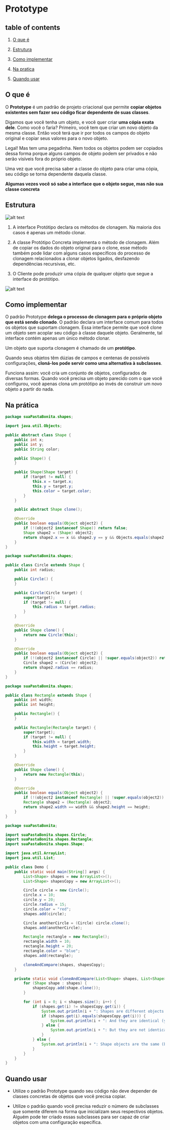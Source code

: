# Prototype

## table of contents

1. [O que é](#o-que-é)

2. [Estrutura](#estrutura)

3. [Como implementar](#como-implementar)

4. [Na pratica](#na-prática)

5. [Quando usar](#quando-usar)

## O que é

O **Prototype** é um padrão de projeto criacional que permite **copiar objetos existentes sem fazer seu código ficar dependente de suas classes**.

Digamos que você tenha um objeto, e você quer criar **uma cópia exata dele**. Como você o faria? Primeiro, você tem que criar um novo objeto da mesma classe. Então você terá que ir por todos os campos do objeto original e copiar seus valores para o novo objeto.

Legal! Mas tem uma pegadinha. Nem todos os objetos podem ser copiados dessa forma porque alguns campos de objeto podem ser privados e não serão visíveis fora do próprio objeto.

Uma vez que você precisa saber a classe do objeto para criar uma cópia, seu código se torna dependente daquela classe.

**Algumas vezes você só sabe a interface que o objeto segue, mas não sua classe concreta**

## Estrutura

![alt text](/the-23paterns/imagesmd/PT1.png)


1. A interface Protótipo declara os métodos de clonagem. Na maioria dos casos é apenas um método clonar.

1. A classe Protótipo Concreta implementa o método de clonagem. Além de copiar os dados do objeto original para o clone, esse método também pode lidar com alguns casos específicos do processo de clonagem relacionados a clonar objetos ligados, desfazendo dependências recursivas, etc.

1. O Cliente pode produzir uma cópia de qualquer objeto que segue a interface do protótipo.

![alt text](/the-23paterns/imagesmd/PT2.png)


## Como implementar

O padrão Prototype **delega o processo de clonagem para o próprio objeto que está sendo clonado**. O padrão declara um interface comum para todos os objetos que suportam clonagem. Essa interface permite que você clone um objeto sem acoplar seu código à classe daquele objeto. Geralmente, tal interface contém apenas um único método clonar.

Um objeto que suporta clonagem é chamado de um **protótipo**.

Quando seus objetos têm dúzias de campos e centenas de possíveis configurações, **cloná-los pode servir como uma alternativa à subclasses**.

Funciona assim: você cria um conjunto de objetos, configurados de diversas formas. Quando você precisa um objeto parecido com o que você configurou, você apenas clona um protótipo ao invés de construir um novo objeto a partir do nada.  

## Na prática

```java
package suaPastaBonita.shapes;

import java.util.Objects;

public abstract class Shape {
    public int x;
    public int y;
    public String color;

    public Shape() {
    }

    public Shape(Shape target) {
        if (target != null) {
            this.x = target.x;
            this.y = target.y;
            this.color = target.color;
        }
    }

    public abstract Shape clone();

    @Override
    public boolean equals(Object object2) {
        if (!(object2 instanceof Shape)) return false;
        Shape shape2 = (Shape) object2;
        return shape2.x == x && shape2.y == y && Objects.equals(shape2.color, color);
    }
}
```


```java
package suaPastaBonita.shapes;

public class Circle extends Shape {
    public int radius;

    public Circle() {
    }

    public Circle(Circle target) {
        super(target);
        if (target != null) {
            this.radius = target.radius;
        }
    }

    @Override
    public Shape clone() {
        return new Circle(this);
    }

    @Override
    public boolean equals(Object object2) {
        if (!(object2 instanceof Circle) || !super.equals(object2)) return false;
        Circle shape2 = (Circle) object2;
        return shape2.radius == radius;
    }
}

```



```java
package suaPastaBonita.shapes;

public class Rectangle extends Shape {
    public int width;
    public int height;

    public Rectangle() {
    }

    public Rectangle(Rectangle target) {
        super(target);
        if (target != null) {
            this.width = target.width;
            this.height = target.height;
        }
    }

    @Override
    public Shape clone() {
        return new Rectangle(this);
    }

    @Override
    public boolean equals(Object object2) {
        if (!(object2 instanceof Rectangle) || !super.equals(object2)) return false;
        Rectangle shape2 = (Rectangle) object2;
        return shape2.width == width && shape2.height == height;
    }
}
```



```java
package suaPastaBonita;

import suaPastaBonita.shapes.Circle;
import suaPastaBonita.shapes.Rectangle;
import suaPastaBonita.shapes.Shape;

import java.util.ArrayList;
import java.util.List;

public class Demo {
    public static void main(String[] args) {
        List<Shape> shapes = new ArrayList<>();
        List<Shape> shapesCopy = new ArrayList<>();

        Circle circle = new Circle();
        circle.x = 10;
        circle.y = 20;
        circle.radius = 15;
        circle.color = "red";
        shapes.add(circle);

        Circle anotherCircle = (Circle) circle.clone();
        shapes.add(anotherCircle);

        Rectangle rectangle = new Rectangle();
        rectangle.width = 10;
        rectangle.height = 20;
        rectangle.color = "blue";
        shapes.add(rectangle);

        cloneAndCompare(shapes, shapesCopy);
    }

    private static void cloneAndCompare(List<Shape> shapes, List<Shape> shapesCopy) {
        for (Shape shape : shapes) {
            shapesCopy.add(shape.clone());
        }

        for (int i = 0; i < shapes.size(); i++) {
            if (shapes.get(i) != shapesCopy.get(i)) {
                System.out.println(i + ": Shapes are different objects (yay!)");
                if (shapes.get(i).equals(shapesCopy.get(i))) {
                    System.out.println(i + ": And they are identical (yay!)");
                } else {
                    System.out.println(i + ": But they are not identical (booo!)");
                }
            } else {
                System.out.println(i + ": Shape objects are the same (booo!)");
            }
        }
    }
}
```

## Quando usar

* Utilize o padrão Prototype quando seu código não deve depender de classes concretas de objetos que você precisa copiar.

* Utilize o padrão quando você precisa reduzir o número de subclasses que somente diferem na forma que inicializam seus respectivos objetos. Alguém pode ter criado essas subclasses para ser capaz de criar objetos com uma configuração específica.